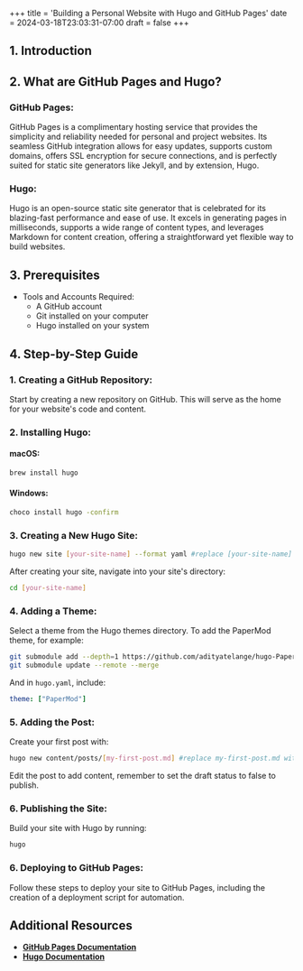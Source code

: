 +++
title = 'Building a Personal Website with Hugo and GitHub Pages'
date = 2024-03-18T23:03:31-07:00
draft = false
+++
## 1. Introduction


## 2. What are GitHub Pages and Hugo?

### GitHub Pages:
GitHub Pages is a complimentary hosting service that provides the simplicity and reliability needed for personal and project websites. Its seamless GitHub integration allows for easy updates, supports custom domains, offers SSL encryption for secure connections, and is perfectly suited for static site generators like Jekyll, and by extension, Hugo.

### Hugo:
Hugo is an open-source static site generator that is celebrated for its blazing-fast performance and ease of use. It excels in generating pages in milliseconds, supports a wide range of content types, and leverages Markdown for content creation, offering a straightforward yet flexible way to build websites.

## 3. Prerequisites

- Tools and Accounts Required:
  - A GitHub account
  - Git installed on your computer
  - Hugo installed on your system

## 4. Step-by-Step Guide

### 1. Creating a GitHub Repository:
   Start by creating a new repository on GitHub. This will serve as the home for your website's code and content.

### 2. Installing Hugo:

#### macOS:
```bash
brew install hugo
```

#### Windows:
```bash
choco install hugo -confirm
```

### 3. Creating a New Hugo Site:
```bash
hugo new site [your-site-name] --format yaml #replace [your-site-name] with your site name
```
After creating your site, navigate into your site's directory:
```bash
cd [your-site-name]
```

### 4. Adding a Theme:
Select a theme from the Hugo themes directory. To add the PaperMod theme, for example:
```bash
git submodule add --depth=1 https://github.com/adityatelange/hugo-PaperMod.git themes/PaperMod
git submodule update --remote --merge
```
And in `hugo.yaml`, include:
```yaml
theme: ["PaperMod"]
```

### 5. Adding the Post:
Create your first post with:
```bash
hugo new content/posts/[my-first-post.md] #replace my-first-post.md with your post name
```
Edit the post to add content, remember to set the draft status to false to publish.

### 6. Publishing the Site:
Build your site with Hugo by running:
```bash
hugo
```

### 6. Deploying to GitHub Pages:
Follow these steps to deploy your site to GitHub Pages, including the creation of a deployment script for automation.

## Additional Resources

- **[GitHub Pages Documentation](https://docs.github.com/en/pages/getting-started-with-github-pages)**
- **[Hugo Documentation](https://gohugo.io/documentation/)**
